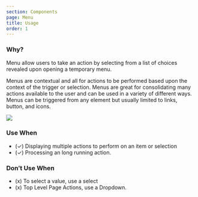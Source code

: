 ```yaml
---
section: Components
page: Menu
title: Usage
order: 1
---
```


<novo-grid columns="2" align="start" gap="2rem">
<div>

### Why?

Menu allow users to take an action by selecting from a list of choices revealed upon opening a temporary menu.

Menus are contextual and all for actions to be performed based upon the context of the trigger or selection. Menus are great for consolidating many actions available to the user and can be used in a variety of different ways. Menus can be triggered from any element but usually limited to links, button, and icons.

</div>

<img src="https://via.placeholder.com/350x250"/>

<div>

### Use When

- (✓) Displaying multiple actions to perform on an item or selection
- (✓) Processing an long running action.

</div>
<div>

### Don′t Use When

- (x) To select a value, use a select
- (x) Top Level Page Actions, use a Dropdown.

</div>
</novo-grid>
